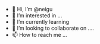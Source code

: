 - 👋 Hi, I’m @neigu 
- 👀 I’m interested in ...
- 🌱 I’m currently learning
- 💞️ I’m looking to collaborate on ....
- 📫 How to reach me ...

<!---
neigu/neigu is a ✨ special ✨ repository because its `README.md` (this file) appears on your GitHub profile.
You can click the Preview link to take a look at your changes.
--->
